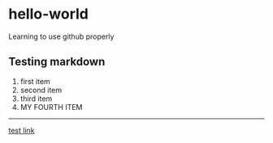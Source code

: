 # hello-world
Learning to use github properly

## Testing markdown
1. first item
2. second item
3. third item
4. MY FOURTH ITEM
---

[test link](www.google.com)
